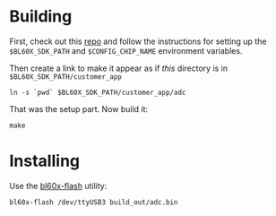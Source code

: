 # Building

First, check out this [repo](https://github.com/pine64/bl_iot_sdk) and follow the instructions for setting up the `$BL60X_SDK_PATH` and `$CONFIG_CHIP_NAME` environment variables.

Then create a link to make it appear as if *this* directory is in `$BL60X_SDK_PATH/customer_app`

```shell
ln -s `pwd` $BL60X_SDK_PATH/customer_app/adc
```

That was the setup part. Now build it:

```shell
make
```

# Installing

Use the [bl60x-flash](https://github.com/stschake/bl60x-flash) utility:

```shell
bl60x-flash /dev/ttyUSB3 build_out/adc.bin
```
